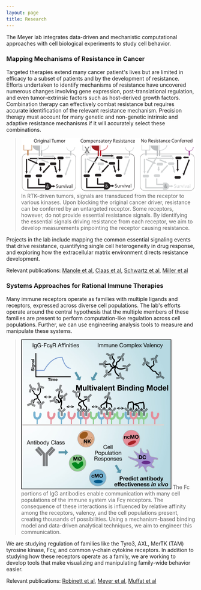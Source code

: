 ```yaml
---
layout: page
title: Research
---
```


The Meyer lab integrates data-driven and mechanistic computational approaches with cell biological experiments to study cell behavior.

### Mapping Mechanisms of Resistance in Cancer

Targeted therapies extend many cancer patient's lives but are limited in efficacy to a subset of patients and by the development of resistance. Efforts undertaken to identify mechanisms of resistance have uncovered numerous changes involving gene expression, post-translational regulation, and even tumor-extrinsic factors such as host-derived growth factors. Combination therapy can effectively combat resistance but requires accurate identification of the relevant resistance mechanism. Precision therapy must account for many genetic and non-genetic intrinsic and adaptive resistance mechanisms if it will accurately select these combinations.

> <img src="/public/images/resistanceConcept.svg" width="600px" alt="Resistance concept" />  
> In RTK-driven tumors, signals are transduced from the receptor to various kinases. Upon blocking the original cancer driver, resistance can be conferred by an untargeted receptor. Some receptors, however, do not provide essential resistance signals. By identifying the essential signals driving resistance from each receptor, we aim to develop measurements pinpointing the receptor causing resistance.

Projects in the lab include mapping the common essential signaling events that drive resistance, quantifying single cell heterogeneity in drug response, and exploring how the extracellular matrix environment directs resistance development.

Relevant publications: [Manole et al](https://asmlab.org/publications/#Manole5219), [Claas et al](https://asmlab.org/publications/#Claas2018), [Schwartz et al](https://asmlab.org/publications/#BarneyPeyton), [Miller et al](https://asmlab.org/publications/#Miller16032016)

### Systems Approaches for Rational Immune Therapies

Many immune receptors operate as families with multiple ligands and receptors, expressed across diverse cell populations. The lab's efforts operate around the central hypothesis that the multiple members of these families are present to perform computation-like regulation across cell populations. Further, we can use engineering analysis tools to measure and manipulate these systems.

> <img src="/public/images/FcgR.jpg" width="400px" alt="FcgR modeling" />  
> The Fc portions of IgG antibodies enable communication with many cell populations of the immune system via Fcγ receptors. The consequence of these interactions is influenced by relative affinity among the receptors, valency, and the cell populations present, creating thousands of possibilities. Using a mechanism-based binding model and data-driven analytical techniques, we aim to engineer this communication.

We are studying regulation of families like the Tyro3, AXL, MerTK (TAM) tyrosine kinase, Fcγ, and common γ-chain cytokine receptors. In addition to studying how these receptors operate as a family, we are working to develop tools that make visualizing and manipulating family-wide behavior easier.

Relevant publications: [Robinett et al](https://asmlab.org/publications/#FcgR), [Meyer et al](https://asmlab.org/publications/#Meyer:CellSys), [Muffat et al](https://asmlab.org/publications/#Muffat142497)

